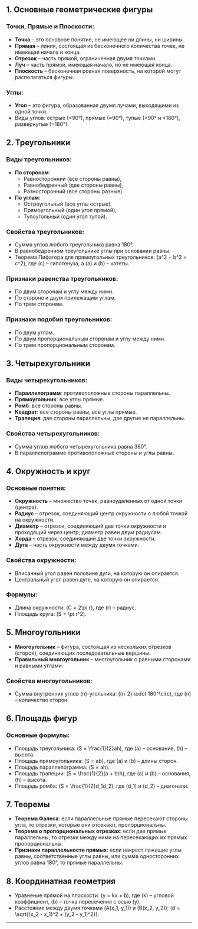 ## 1. Основные геометрические фигуры

### Точки, Прямые и Плоскости:
- **Точка** – это основное понятие, не имеющее ни длины, ни ширины.
- **Прямая** – линия, состоящая из бесконечного количества точек, не имеющая начала и конца.
- **Отрезок** – часть прямой, ограниченная двумя точками.
- **Луч** – часть прямой, имеющая начало, но не имеющая конца.
- **Плоскость** – бесконечная ровная поверхность, на которой могут располагаться фигуры.

### Углы:
- **Угол** – это фигура, образованная двумя лучами, выходящими из одной точки.
- Виды углов: острые (<90°), прямые (=90°), тупые (>90° и <180°), развернутые (=180°).

## 2. Треугольники

### Виды треугольников:
- **По сторонам**:
  - Равносторонний (все стороны равны),
  - Равнобедренный (две стороны равны),
  - Разносторонний (все стороны разные).
- **По углам**:
  - Остроугольный (все углы острые),
  - Прямоугольный (один угол прямой),
  - Тупоугольный (один угол тупой).

### Свойства треугольников:
- Сумма углов любого треугольника равна 180°.
- В равнобедренном треугольнике углы при основании равны.
- Теорема Пифагора для прямоугольных треугольников: \(a^2 + b^2 = c^2\), где \(c\) – гипотенуза, а \(a\) и \(b\) – катеты.

### Признаки равенства треугольников:
- По двум сторонам и углу между ними.
- По стороне и двум прилежащим углам.
- По трем сторонам.

### Признаки подобия треугольников:
- По двум углам.
- По двум пропорциональным сторонам и углу между ними.
- По трем пропорциональным сторонам.

## 3. Четырехугольники

### Виды четырехугольников:
- **Параллелограмм**: противоположные стороны параллельны.
- **Прямоугольник**: все углы прямые.
- **Ромб**: все стороны равны.
- **Квадрат**: все стороны равны, все углы прямые.
- **Трапеция**: две стороны параллельны, две другие не параллельны.

### Свойства четырехугольников:
- Сумма углов любого четырехугольника равна 360°.
- В параллелограмме противоположные стороны и углы равны.

## 4. Окружность и круг

### Основные понятия:
- **Окружность** – множество точек, равноудаленных от одной точки (центра).
- **Радиус** – отрезок, соединяющий центр окружности с любой точкой на окружности.
- **Диаметр** – отрезок, соединяющий две точки окружности и проходящий через центр; диаметр равен двум радиусам.
- **Хорда** – отрезок, соединяющий две точки окружности.
- **Дуга** – часть окружности между двумя точками.

### Свойства окружности:
- Вписанный угол равен половине дуги, на которую он опирается.
- Центральный угол равен дуге, на которую он опирается.

### Формулы:
- Длина окружности: \(C = 2\pi r\), где \(r\) – радиус.
- Площадь круга: \(S = \pi r^2\).

## 5. Многоугольники

- **Многоугольник** – фигура, состоящая из нескольких отрезков (сторон), соединяющих последовательные вершины.
- **Правильный многоугольник** – многоугольник с равными сторонами и равными углами.

### Свойства многоугольников:
- Сумма внутренних углов \(n\)-угольника: \((n-2) \cdot 180^\circ\), где \(n\) – количество сторон.

## 6. Площадь фигур

### Основные формулы:
- Площадь треугольника: \(S = \frac{1}{2}ah\), где \(a\) – основание, \(h\) – высота.
- Площадь прямоугольника: \(S = ab\), где \(a\) и \(b\) – длины сторон.
- Площадь параллелограмма: \(S = ah\).
- Площадь трапеции: \(S = \frac{1}{2}(a + b)h\), где \(a\) и \(b\) – основания, \(h\) – высота.
- Площадь ромба: \(S = \frac{1}{2}d_1d_2\), где \(d_1\) и \(d_2\) – диагонали.

## 7. Теоремы

- **Теорема Фалеса**: если параллельные прямые пересекают стороны угла, то отрезки, которые они отсекают, пропорциональны.
- **Теорема о пропорциональных отрезках**: если две прямые параллельны, то отрезки между ними на пересекающих их прямых пропорциональны.
- **Признаки параллельности прямых**: если накрест лежащие углы равны, соответственные углы равны, или сумма односторонних углов равна 180°, то прямые параллельны.

## 8. Координатная геометрия

- Уравнение прямой на плоскости: \(y = kx + b\), где \(k\) – угловой коэффициент, \(b\) – точка пересечения с осью \(y\).
- Расстояние между двумя точками \(A(x_1, y_1)\) и \(B(x_2, y_2)\): \(d = \sqrt{(x_2 - x_1)^2 + (y_2 - y_1)^2}\).

---
